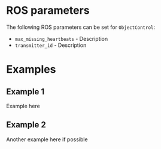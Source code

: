 # ROS parameters
The following ROS parameters can be set for `ObjectControl`:
- `max_missing_heartbeats` - Description
- `transmitter_id` - Description


# Examples
## Example 1
Example here


## Example 2
Another example here if possible